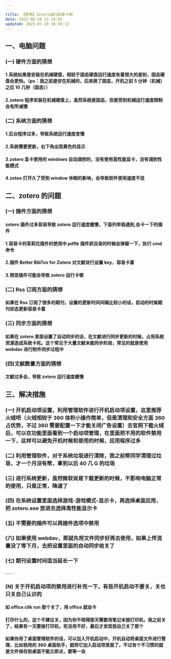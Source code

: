 ```yaml
---

title: 【使用】Zotero运行起来卡顿
date: 2023-06-28 21:14:03
updated: 2023-07-28 10:38:12
---
```



## 一、电脑问题

### (一) 硬件方面的猜想

#### 1.系统如果是安装在机械硬盘，相较于固态硬盘运行速度有着很大的差别，固态硬盘会更快。（ps：我之前是安在机械的，后来换了固态，开机之前 5 分钟（机械）之后 10 几秒（固态））

#### 2.zotero 程序安装在机械硬盘上，虽然系统是固态，但是受到机械运行速度限制会有所减慢

### (二) 系统方面的猜想

#### 1.后台程序过多，导致系统运行速度变慢

#### 2.系统需要更新，右下角出现黄色的显示

#### 3.zotero 显卡使用的 windows 自动调控的，没有使用高性能显卡，没有调到性能模式

#### 4.zoteo 打开久了受到 window 休眠的影响，会导致软件使用速度不佳

## 二、zotero 的问题

### (一) 插件方面的猜想

#### zotero 插件过多容易导致 zotero 运行速度缓慢，下面列举我遇到,会卡一下的插件

#### 1.容易卡的茉莉花插件的使用中 pdftk 插件抓目录的时候会弹窗一下，执行 cmd 命令

#### 2.插件 Better BibTex for Zotero 对文献进行设置 key，容易卡着

#### 3.预览插件可能会导致 zotero 运行卡顿

### (二) Rss 订阅方面的猜想

#### 如果在 Rss 订阅了很多的期刊，设置的更新时间间隔比较小的话，启动的时候期刊状态更新容易卡着

### (三) 同步方面的猜想

#### 如果在 zotero 里面设置了自动同步的话，在文献进行同步更新的时候，占用系统资源造成系统卡死。这个常见于大量文献未能同步阶段，常见的就是使用 webdav 进行附件同步过程中

### (四)文献数量方面的猜想

#### 文献过多会，导致 zotero 运行速度缓慢

## 三、解决措施

### (一) 开机启动项设置，利用管理软件进行开机启动项设置，这里推荐火绒吧（火绒相较于 360 体积小操作简单，但是清理和安全方面 360 占优势，不过 360 需要配置一下才能关闭广告设置）去官网下载火绒后，可以在功能里面看到一个启动项管理，在里面把不用的软件禁用一下，这样可以避免开机时候和使用的时候，应用程序过多

### (二) 利用管理软件，对于系统垃圾进行清除，我之前帮同学清理过垃圾，才一个月没有帮，拿到以后 40 几 G 的垃圾

### (三) 进行系统更新，虽然微软说是下载更新的时候，不影响电脑正常的使用，只是正常，降速了

### (四) 在系统设置里面选择游戏-游戏模式-显示卡，再选择桌面应用，把 zotero.exe 放进去选择高性能显示卡

### (五) 不需要的插件可以再插件选项中禁用

### (六) 如果使用 webdav，那就先将文件同步好再去使用，如果上传流量没了等下月，去把设置里面的自动同步给关了

### (七) 期刊设置时间适当延长一下

……

### (N) 关于开机启动项的禁用进行补充一下，有些开机启动不要关，关也只关自己认识的  

#### 如 office clik run 那个关了，用 office 就会卡 

#### 打印什么的，这个不建议关，因为你不晓得那天需要用笔记本接打印机，我之前关了，结果有一天要接打印机，死活用不好，最后才发现我自己关了那个

#### 如果你用了桌面管理软件的话，可以加入开机启动中，开机自动将桌面文件进行管理，比如我用的 360 桌面助手，就将它加入启动项里面了，不过有个不习惯的就是文件保存到桌面不能立即点，要等一会